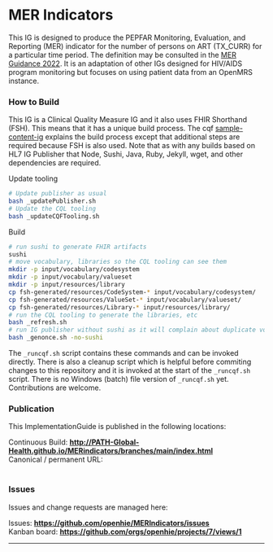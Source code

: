 # MER Indicators

This IG is designed to produce the PEPFAR Monitoring, Evaluation, and Reporting (MER) indicator for the number of persons on ART (TX_CURR) for a particular time period. The definition may be consulted in the [MER Guidance 2022](https://www.state.gov/wp-content/uploads/2021/09/FY22-MER-2.6-Indicator-Reference-Guide.pdf). It is an adaptation of other IGs designed for HIV/AIDS program monitoring but focuses on using patient data from an OpenMRS instance.

### How to Build

This IG is a Clinical Quality Measure IG and it also uses FHIR Shorthand (FSH). This means that it has a unique build process. The cqf [sample-content-ig](https://github.com/cqframework/sample-content-ig) explains the build process except that additional steps are required because FSH is also used. Note that as with any builds based on HL7 IG Publisher that Node, Sushi, Java, Ruby, Jekyll, wget, and other dependencies are required.

Update tooling
```bash
# Update publisher as usual
bash _updatePublisher.sh
# Update the CQL tooling
bash _updateCQFTooling.sh
```

Build
```bash
# run sushi to generate FHIR artifacts
sushi
# move vocabulary, libraries so the CQL tooling can see them
mkdir -p input/vocabulary/codesystem
mkdir -p input/vocabulary/valueset
mkdir -p input/resources/library
cp fsh-generated/resources/CodeSystem-* input/vocabulary/codesystem/
cp fsh-generated/resources/ValueSet-* input/vocabulary/valueset/
cp fsh-generated/resources/Library-* input/resources/library/
# run the CQL tooling to generate the libraries, etc
bash _refresh.sh 
# run IG publisher without sushi as it will complain about duplicate vocabularies
bash _genonce.sh -no-sushi 
```

The `_runcqf.sh` script contains these commands and can be invoked directly. There is also a cleanup script which is helpful before commiting changes to this repository and it is invoked at the start of the `_runcqf.sh` script. There is no Windows (batch) file version of `_runcqf.sh` yet. Contributions are welcome.


### Publication
This ImplementationGuide is published in the following locations:

Continuous Build: __http://PATH-Global-Health.github.io/MERindicators/branches/main/index.html__  
Canonical / permanent URL: 
<br> </br>

### Issues
Issues and change requests are managed here:  

Issues:  __https://github.com/openhie/MERIndicators/issues__  
Kanban board:  __https://github.com/orgs/openhie/projects/7/views/1__  

---
